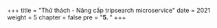 +++
title = "Thử thách - Nâng cấp tripsearch microservice"
date = 2021
weight = 5
chapter = false
pre = "<b>5. </b>"
+++


